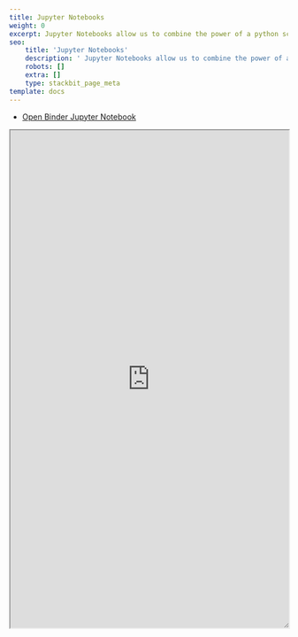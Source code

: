```yaml
---
title: Jupyter Notebooks
weight: 0
excerpt: Jupyter Notebooks allow us to combine the power of a python script with the simplicity of a markdown file.
seo:
    title: 'Jupyter Notebooks'
    description: ' Jupyter Notebooks allow us to combine the power of a python script with the simplicity of a markdown file'
    robots: []
    extra: []
    type: stackbit_page_meta
template: docs
---
```



- [Open Binder Jupyter Notebook](https://mybinder.org/v2/gh/bgoonz/Jupyter-Notebooks/439b0b3a1cae4bf7181996f1057221942c0c449f?filepath=00-Guide-to-Web-Scraping.ipynb)

<iframe sandbox="allow-scripts" style="resize:both; overflow:scroll;"    src="https://mybinder.org/v2/gh/bgoonz/Jupyter-Notebooks/439b0b3a1cae4bf7181996f1057221942c0c449f" height="900px" width="100%">
</iframe>
